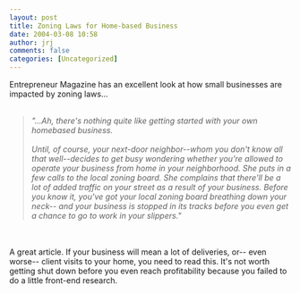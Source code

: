 ```yaml
---
layout: post
title: Zoning Laws for Home-based Business
date: 2004-03-08 10:58
author: jrj
comments: false
categories: [Uncategorized]
---
```

Entrepreneur Magazine has an excellent look at how small businesses are impacted by zoning laws...<br /><br /><blockquote>*"...Ah, there's nothing quite like getting started with your own homebased business.<br /><br />Until, of course, your next-door neighbor--whom you don't know all that well--decides to get busy wondering whether you're allowed to operate your business from home in your neighborhood. She puts in a few calls to the local zoning board. She complains that there'll be a lot of added traffic on your street as a result of your business. Before you know it, you've got your local zoning board breathing down your neck-- and your business is stopped in its tracks before you even get a chance to go to work in your slippers."*</blockquote><br /><br />A great article. If your business will mean a lot of deliveries, or-- even worse-- client visits to your home, you need to read this. It's not worth getting shut down before you even reach profitability because you failed to do a little front-end research.
